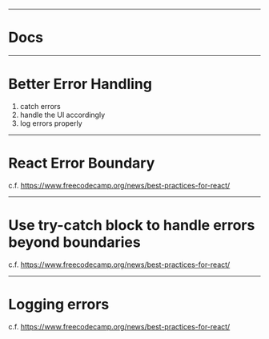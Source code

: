 
-------------------------------------------------------

# Docs


-------------------------------------------------------

# Better Error Handling

1. catch errors
2. handle the UI accordingly
3. log errors properly

-------------------------------------------------------

# React Error Boundary

c.f. https://www.freecodecamp.org/news/best-practices-for-react/

-------------------------------------------------------

# Use try-catch block to handle errors beyond boundaries

c.f. https://www.freecodecamp.org/news/best-practices-for-react/

-------------------------------------------------------

# Logging errors

c.f. https://www.freecodecamp.org/news/best-practices-for-react/
